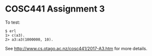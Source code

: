 # COSC441 Assignment 3

To test:

```
$ erl
1> c(a3).
2> a3:a3(1000000, 10).
```

See http://www.cs.otago.ac.nz/cosc441/2017-A3.htm for more details.

